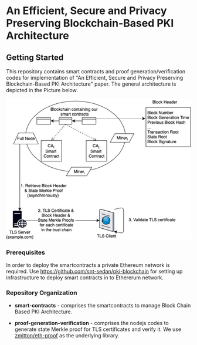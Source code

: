 # An Efficient, Secure and Privacy Preserving Blockchain-Based PKI Architecture

## Getting Started
This repository contains smart contracts and proof generation/verification codes for implementation of "An Efficient, Secure and Privacy Preserving Blockchain-Based PKI Architecture" paper. The general architecture is depicted in the Picture below.

![Alt text](/images/efficient-pki-architecture.png?raw=true "Efficient PKI Architecture")


### Prerequisites
In order to deploy the smartcontracts a private Ethereum network is required.
Use https://github.com/snt-sedan/pki-blockchain for setting up infrastructure to deploy smart contracts in to Ethererum network. 

### Repository Organization

* **smart-contracts** - comprises the  smartcontracts to manage Block Chain Based PKI Architecture.

* **proof-generation-verification** - comprises the nodejs codes to generate state Merkle proof for TLS certificates and verify it. We use [zmitton/eth-proof](https://github.com/zmitton/eth-proof) as the underlying library.
